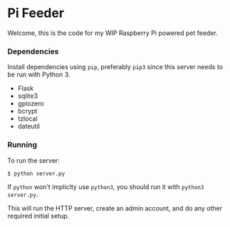 # Pi Feeder

Welcome, this is the code for my WIP Raspberry Pi powered pet feeder.

### Dependencies

Install dependencies using `pip`, preferably `pip3` since this server needs to be run with Python 3.

* Flask
* sqlite3
* gpiozero
* bcrypt
* tzlocal
* dateutil

### Running

To run the server:

```bash
$ python server.py
```

If `python` won't impliclty use `python3`, you should run it with `python3 server.py`.

This will run the HTTP server, create an admin account, and do any other required initial setup.
